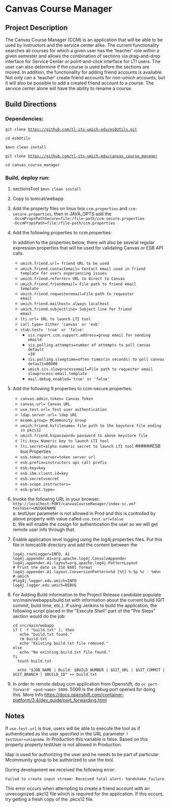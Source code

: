 # Canvas Course Manager

## Project Description 
  
The Canvas Course Manager (CCM) is an application that will be able to be used by instructors and the service center alike. The current functionality searches all courses for which a given user has the 'teacher' role within a given semester and allows the combination of sections via drag-and-drop interface for Service Center or point-and-click interface for LTI users. The user can also determine if the course is used before the sections are moved. In addition, the functionality for adding friend accounts is available. Not only can a 'teacher' create friend accounts for non-umich accounts, but it will also be possible to add a created friend account to a course. The service center alone will have the ability to rename a course.

## Build Directions
### Dependencies:

<code>git clone https://github.com/tl-its-umich-edu/esbUtils.git</code>

<code>cd esbUtils</code>

<code>$mvn clean install</code>

<code>git clone https://github.com/tl-its-umich-edu/canvas_course_manager</code>

<code>cd canvas_course_manager</code>

### Build, deploy run:

1. sectionsTool <code>$mvn clean install</code>

2. Copy to tomcat/webapp

3. Add the property files on linux box <code>ccm.properties</code> and <code>ccm-secure.properties</code>, then in JAVA_OPTS add the  
<code>-DccmPropsPathSecure=file:/file-path/ccm-secure.properties</code>  
<code>-DccmPropsPath=file:/file-path/ccm.properties</code>

4. Add the following properties to ccm.properties:  
    
    In addition to the properties below, there will also be several regular expression properties that will be used for validating Canvas or ESB API calls.
    
	* <code>umich.friend.url= friend URL to be used</code>
	* <code>umich.friend.contactemail= Contact email used in friend template for users experiencing issues</code>
	* <code>umich.friend.referrer= URL to direct to Canvas</code>
	* <code>umich.friend.friendemail= File path to friend email template</code>
	* <code>umich.friend.requesteremail=File path to requester email</code>
	* <code>umich.friend.mailhost= always localhost</code>
	* <code>umich.friend.subjectline= Subject line for friend email</code>
	* <code>lti.url= URL to launch LTI tool</code>
	* <code>call.type= Either 'canvas' or 'esb'</code>
	* <code>stub.test= 'true' or 'false'</code>
       * <code>sis.report.ccm.support.address=group email for sending emaild</code>
       * <code>sis.polling.attempts=number of attempts to poll canvas default =10</code>
       * <code>sis.polling.sleeptime=often times(in seconds) to poll canvas default=60000</code>
       * <code>umich.sis.slowprocessemail=File path to requester email slowprocess-email.template</code>
       * <code>mail.debug.enabled='true' or 'false'</code>
    
5. Add the following 9 properties to ccm-secure.properties:<br/> 
	* <code>canvas.admin.token= Canvas Token </code>
	* <code>canvas.url= Canvas URL</code>
	* <code>use.test.url= Test user authentication </code>
	* <code>ldap.server.url= ldap URL </code>
	* <code>mcomm.group= MCommunity Group </code>
	* <code>umich.friend.ksfilename= file path to the keystore file ending in pkcs12 </code>
	* <code>umich.friend.kspassword= password to above keystore file </code>
	* <code>lti.key= Numeric key to launch LTI tool </code>
	* <code>lti.secret=alpha numeric secret to launch LTI tool</code>
	    ######ESB bus Properties
	* <code>esb.token.server=token server url</code>
	* <code>esb.prefix=instructors api call prefix</code>
	* <code>esb.key=key</code>
	* <code>esb.ibm.client.id=key</code>
	* <code>esb.secret=secret</code>
	* <code>esb.scope.instructors=</code>
	* <code>esb.grant.type=</code>

6. Invoke the following URL in your browser:  
<code>http://localhost:PORT/canvasCourseManager/index-sc.vm?testUser=UNIQUENAME</code>  
	a. testUser parameter is not allowed in Prod and this is controlled by above property with value called <code>use.test.url=false</code>  
	b. We will enable the cosign for authentication the user so we will get remote user info through that.  
  
7. Enable application level logging using the log4j.properties files. Put this file in tomcat/lib directory and add the content between the 
 
	```
	log4j.rootLogger=INFO, A1
	log4j.appender.A1=org.apache.log4j.ConsoleAppender
	log4j.appender.A1.layout=org.apache.log4j.PatternLayout
	# Print the date in ISO 8601 format
	log4j.appender.A1.layout.ConversionPattern=%d [%t] %-5p %c - %m%n
	# umich
	#log4j.logger.edu.umich=INFO
	log4j.logger.edu.umich=DEBUG 
	```

8. For Adding Build information to the Project Release candidate populate src/main/webapps/build.txt with information about the current build (GIT commit, build time, etc.).
    If using Jenkins to build the application, the following script placed in the "Execute Shell" part of the "Pre Steps" section would do the job:

    
	``` 
	cd src/main/webapp
	if [ -f "build.txt" ]; then
	   echo "build.txt found."
	   rm build.txt
	   echo "Existing build.txt file removed."
	else
	   echo "No existing build.txt file found."
	fi
	  touch build.txt
	
	  echo "$JOB_NAME | Build: $BUILD_NUMBER | $GIT_URL | $GIT_COMMIT | $GIT_BRANCH | $BUILD_ID" >> build.txt
	```

9. In order to remote debug ccm application from Openshift, do `oc port-forward' <pod-name> 5009`. 5009 is the debug port opened for doing this. More Info https://docs.openshift.com/container-platform/3.4/dev_guide/port_forwarding.html
## Notes

If <code>use.test.url</code> is true, users will be able to execute the tool as if authenticated as the user specified in the URL parameter <code>?testUser=uniqname</code>. In Production this variable is  false. Based on this property property testUser is not allowed in Production.

ldap is used for authorizing the user and he needs to be part of particular Mcommunity group to be authorized to use the tool.

During development we received the following error:

	Failed to create input stream: Received fatal alert: handshake_failure

This error occurs when attempting to create a friend account with an unrecognized .pkc12 file which is required for the application. If this occurs, try getting a fresh copy of the .pkcs12 file.
